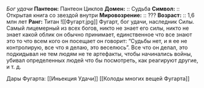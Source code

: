  *Бог удачи*
**Пантеон:** Пантеон Циклов
**Домен:** :: Судьба
**Символ:**        :: Открытая книга со звездой внутри
**Мировозрение:**   :: ???
**Возраст:**     :: 1,6 млн лет
**Ранг:** Титан
![[Фугарт.jpg]]
Фугарт, бог удачи, наследник Силы. Самый лицемерный из всех богов, никто не знает его силы, никто не знает какой облик он обычно принимает, единственное что все знают это то что всем кого он посещает он говорит: “Судьбы нет, и я ее не контролирую, все что я делаю, это веселюсь”. Все что он делал, это подкидывал не тем людям не те артефакты, чтобы начинались войны, убивал определенных людей что бы посмотреть, как реагируют другие, и т. д. 

Дары Фугарта:
[[Иньекция Удачи]]
[[Колоды многих вещей Фугарта]]

